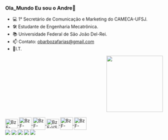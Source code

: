 ### Ola_Mundo Eu sou o Andre👋
- 💻 1° Secretário de Comunicação e Marketing do CAMECA-UFSJ.
- 🛠️ Estudante de Engenharia Mecatrônica.
- 📚 Universidade Federal de São João Del-Rei.
- 📫 Contato: obarbozafarias@gmail.com
- 🧠I.T.
<div align="right">
  <a href="https://github.com/andrebzf">
  <img height="180em" src="https://github-readme-stats.vercel.app/api?username=andrebzf&show_icons=true&theme=prussian&include_all_commits=true&count_private=true"/>
</div>
<div style="display: inline_block"><br>
  <img align="center" alt="BzF-C++" height="30" width="40" src="https://cdn.jsdelivr.net/gh/devicons/devicon/icons/cplusplus/cplusplus-original.svg">
       <img align="center" alt="BzF-Win" heght="30" width="40" src="https://cdn.jsdelivr.net/gh/devicons/devicon/icons/python/python-original.svg">
    <img align="center" alt="BzF-Win" heght="30" width="40" src="https://cdn.jsdelivr.net/gh/devicons/devicon/icons/rstudio/rstudio-original.svg">
  <img align="center" alt="BzF-VS" height="30" width="40" src="https://cdn.jsdelivr.net/gh/devicons/devicon/icons/vscode/vscode-original.svg">
       <img align="center" alt="BzF-Win" heght="30" width="40" src="https://cdn.jsdelivr.net/gh/devicons/devicon/icons/photoshop/photoshop-line.svg">
     <img align="center" alt="BzF-Win" heght="30" width="40" src="https://cdn.jsdelivr.net/gh/devicons/devicon/icons/premierepro/premierepro-original.svg">
</div>
  
 
<div> 
  <a href="https://www.instagram.com/andrebzf/" target="_blank"><img src="https://img.shields.io/badge/-Instagram-%23E4405F?style=for-the-badge&logo=instagram&logoColor=white" target="_blank"></a>
  <a href = "mailto:obarbozafarias@gmail.com"><img src="https://img.shields.io/badge/-Gmail-%23333?style=for-the-badge&logo=gmail&logoColor=white" target="_blank"></a>
  <a href="https://www.linkedin.com/in/andrebzf" target="_blank"><img src="https://img.shields.io/badge/-LinkedIn-%230077B5?style=for-the-badge&logo=linkedin&logoColor=white" target="_blank"></a> 
  <a href="https://www.reddit.com/user/AndreBzF" target="_blank"><img src="https://img.shields.io/badge/Reddit-FF4500?style=for-the-badge&logo=reddit&logoColor=white" 
target="_blank"></a> 
    <a href="https://github.com/andrebzf" target="_blank"><img src="https://img.shields.io/badge/GitHub-100000?style=for-the-badge&logo=github&logoColor=white" 
target="_blank"></a> 
</div>
